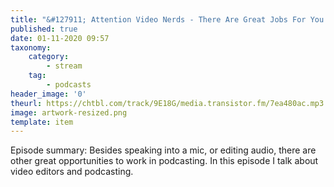```yaml
---
title: "&#127911; Attention Video Nerds - There Are Great Jobs For You in Podcasting!"
published: true
date: 01-11-2020 09:57
taxonomy:
    category:
        - stream
    tag:
        - podcasts
header_image: '0'
theurl: https://chtbl.com/track/9E18G/media.transistor.fm/7ea480ac.mp3
image: artwork-resized.png
template: item
--- 
```

Episode summary: Besides speaking into a mic, or editing audio, there are other great opportunities to work in podcasting. In this episode I talk about video editors and podcasting.
